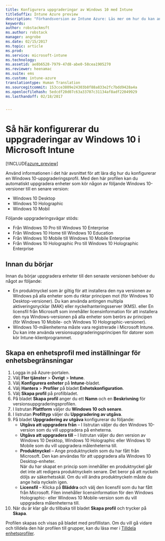 ```yaml
---
title: Konfigurera uppgraderingar av Windows 10 med Intune
titleSuffix: Intune Azure preview
description: "Förhandsversion av Intune Azure: Läs mer om hur du kan använda Intune för att uppgradera Windows 10-enheter som du hanterar."
keywords: 
author: robstackmsft
ms.author: robstack
manager: angrobe
ms.date: 02/15/2017
ms.topic: article
ms.prod: 
ms.service: microsoft-intune
ms.technology: 
ms.assetid: ae8b6528-7979-47d8-abe0-58cea1905270
ms.reviewer: heenamac
ms.suite: ems
ms.custom: intune-azure
translationtype: Human Translation
ms.sourcegitcommit: 153cce3809e24303b8f88a833e2fc7bdd9428a4a
ms.openlocfilehash: 5edcdf20d07c63a33707c31134af8adf22049929
ms.lasthandoff: 02/18/2017


---
```


# <a name="how-to-configure-windows-10-edition-upgrades-in-microsoft-intune"></a>Så här konfigurerar du uppgraderingar av Windows 10 i Microsoft Intune

[!INCLUDE[azure_preview](../includes/azure_preview.md)]

Använd informationen i det här avsnittet för att lära dig hur du konfigurerar en Windows 10-uppgraderingsprofil. Med den här profilen kan du automatiskt uppgradera enheter som kör någon av följande Windows 10-versioner till en senare version:

- Windows 10 Desktop
- Windows 10 Holographic
- Windows 10 Mobil

Följande uppgraderingsvägar stöds:

- Från Windows 10 Pro till Windows 10 Enterprise
- Från Windows 10 Home till Windows 10 Education
- Från Windows 10 Mobile till Windows 10 Mobile Enterprise
- Från Windows 10 Holographic Pro till Windows 10 Holographic Enterprise

## <a name="before-you-start"></a>Innan du börjar
Innan du börjar uppgradera enheter till den senaste versionen behöver du något av följande:

- En produktnyckel som är giltig för att installera den nya versionen av Windows på alla enheter som du riktar principen mot (för Windows 10 Desktop-versioner). Du kan använda antingen multipla aktiveringsnycklar (MAK) eller nyckelhanteringsserver (KMS). eller En licensfil från Microsoft som innehåller licensinformation för att installera den nya Windows-versionen på alla enheter som berörs av principen (för Windows 10 Mobile- och Windows 10 Holographic-versioner).
- Windows 10-målenheterna måste vara registrerade i Microsoft Intune. Du kan inte använda versionsuppgraderingsprincipen för datorer som kör Intune-klientprogrammet.

## <a name="create-a-device-profile-containing-device-restriction-settings"></a>Skapa en enhetsprofil med inställningar för enhetsbegränsningar

1. Logga in på Azure-portalen.
2. Välj **Fler tjänster** > **Övrigt** > **Intune**.
3. Välj **Konfigurera enheter** på **Intune**-bladet.
2. Välj **Hantera** > **Profiler** på bladet **Enhetskonfiguration**.
3. Välj **Skapa profil** på profilbladet.
4. På bladet **Skapa profil** anger du ett **Namn** och en **Beskrivning** för versionsuppgraderingsprofilen.
5. I listrutan **Plattform** väljer du **Windows 10 och senare**.
6. I listrutan **Profiltyp** väljer du **Uppgradering av utgåva**.
7. På bladet **Uppgradering av utgåva** konfigurerar du följande:
    - **Utgåva att uppgradera från** – I listrutan väljer du den Windows 10-version som du vill uppgradera på enheterna.
    - **Utgåva att uppgradera till** – I listrutan väljer du den version av Windows 10 Desktop, Windows 10 Holographic eller Windows 10 Mobile som du vill uppgradera målenheterna till.
    - **Produktnyckel** – Ange produktnyckeln som du har fått från Microsoft. Den kan användas för att uppgradera alla Windows 10 Desktop-enheter.<br>När du har skapat en princip som innehåller en produktnyckel går det inte att redigera produktnyckeln senare. Det beror på att nyckeln döljs av säkerhetsskäl. Om du vill ändra produktnyckeln måste du ange hela nyckeln igen.
    - **Licensfil** – Klicka på **Bläddra** och välj den licensfil som du har fått från Microsoft. Filen innehåller licensinformation för den Windows Holographic- eller Windows 10 Mobile-version som du vill uppgradera målenheterna till.
8. När du är klar går du tillbaka till bladet **Skapa profil** och trycker på **Skapa**.

Profilen skapas och visas på bladet med profillistan.
Om du vill gå vidare och tilldela den här profilen till grupper, kan du läsa mer i [Tilldela enhetsprofiler](how-to-assign-device-profiles.md).


